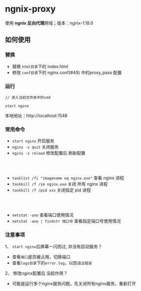 # ngnix-proxy
使用 **ngnix 反向代理**跨域；版本：ngnix-1.18.0

## 如何使用

### 替换
- 替换 `html目录`下的 index.html
- 修改 `conf目录`下的 nginx.conf(#49) 中的proxy_pass 配置

### 运行
```
// 进入当前文件夹中的cmd

start nginx 
```
本地地址：http://localhost:1548


### 常用命令
- `start nginx` 开启服务
- `nginx -s quit` 关闭服务
- `nginx -s reload` 修改配置后 刷新配置
<br>
<br>

- `tasklist /fi "imagename eq nginx.exe"` 查看 nginx 进程
- `taskkill /f /im nginx.exe` 关闭 所有 nginx 进程
- `taskkill /f /pid xxx` 关闭指定 pid 进程
<br>
<br>

- `netstat -ano` 查看端口使用情况
- `netstat -ano | findstr 端口号` 查看指定端口号使用情况
### 注意事项

1、 `start nginx`后屏幕一闪而过, 并没有启动服务？

- 查看`端口`是否被占用，切换端口
- 查看`logs目录`下的`error.log`，以防`语法错误`

2、 修改nginx配置后 没起作用？

- 可能是运行多个nginx服务问题。先关闭所有nginx服务，重新打开